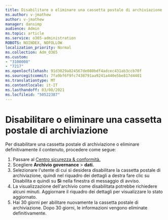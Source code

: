 ```yaml
---
title: Disabilitare o eliminare una cassetta postale di archiviazione
ms.author: v-jmathew
author: v-jmathew
manager: dansimp
audience: Admin
ms.topic: article
ms.service: o365-administration
ROBOTS: NOINDEX, NOFOLLOW
localization_priority: Normal
ms.collection: Adm_O365
ms.custom:
- "3100008"
- "7217"
ms.openlocfilehash: 91d3029a824567de080bdf4adcec431ab3ccb70f
ms.sourcegitcommit: 7fa9bf6f9fc7438791aa9241a440e5be817d4401
ms.translationtype: MT
ms.contentlocale: it-IT
ms.lasthandoff: 03/08/2021
ms.locfileid: "50522387"
---
```

# <a name="disable-or-delete-an-archive-mailbox"></a>Disabilitare o eliminare una cassetta postale di archiviazione

Per disabilitare una cassetta postale di archiviazione o eliminare definitivamente il contenuto, procedere come segue:

1. Passare al [Centro sicurezza & conformità.]( https://go.microsoft.com/fwlink/p/?linkid=2077143)
2. Scegliere **Archivio governance**  >  **dati.**
3. Selezionare l'utente di cui si desidera disabilitare la cassetta  postale di archiviazione, quindi nel riquadro dei dettagli a destra fare clic su Disabilita e quindi su **Sì** nella finestra di messaggio di avviso.
4. La visualizzazione dell'archivio come disabilitata potrebbe richiedere alcuni minuti. Aggiornare il riquadro dei dettagli per visualizzare lo stato aggiornato.
5. Hai 30 giorni per abilitare nuovamente la cassetta postale di archiviazione. Dopo 30 giorni, le informazioni vengono eliminate definitivamente.
